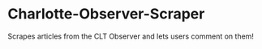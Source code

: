 # Charlotte-Observer-Scraper
Scrapes articles from the CLT Observer and lets users comment on them!
